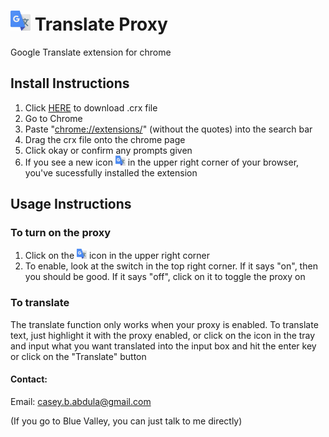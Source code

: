 # ![icon][icon32] Translate Proxy 
Google Translate extension for chrome

## Install Instructions
1. Click [HERE](https://github.com/CaseyBAbdula/Translate_Revamped/raw/master/Translate_Revamped.crx) to download .crx file
2. Go to Chrome
3. Paste "<chrome://extensions/>" (without the quotes) into the search bar
4. Drag the crx file onto the chrome page
5. Click okay or confirm any prompts given
6. If you see a new icon ![icon][icon16] in the upper right corner of your browser, you've sucessfully installed the extension

## Usage Instructions
### To turn on the proxy
1. Click on the ![icon][icon16] icon in the upper right corner
2. To enable, look at the switch in the top right corner. If it says "on", then you should be good. If it says "off", click on it to toggle the proxy on
### To translate
 The translate function only works when your proxy is enabled. To translate text, just highlight it with the proxy enabled, or click on the icon in the tray and input what you want translated into the input box and hit the enter key or click on the "Translate" button

#### Contact:
Email: casey.b.abdula@gmail.com

(If you go to Blue Valley, you can just talk to me directly)

[icon48]:https://raw.githubusercontent.com/CaseyBAbdula/Translate_Revamped/master/icon/48.png
[icon32]:https://raw.githubusercontent.com/CaseyBAbdula/Translate_Revamped/master/icon/32.png
[icon16]:https://raw.githubusercontent.com/CaseyBAbdula/Translate_Revamped/master/icon/16.png
